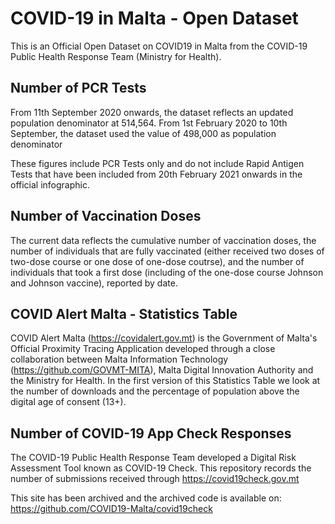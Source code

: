 # COVID-19 in Malta - Open Dataset

This is an Official Open Dataset on COVID19 in Malta from the COVID-19 Public Health Response Team (Ministry for Health).

## Number of PCR Tests

From 11th September 2020 onwards, the dataset reflects an updated population denominator at 514,564. From 1st February 2020 to 10th September, the dataset used the value of 498,000 as population denominator

These figures include PCR Tests only and do not include Rapid Antigen Tests that have been included from 20th February 2021 onwards in the official infographic.

## Number of Vaccination Doses

The current data reflects the cumulative number of vaccination doses, the number of individuals that are fully vaccinated (either received two doses of two-dose course or one dose of one-dose coutrse), and the number of individuals that took a first dose (including of the one-dose course Johnson and Johnson vaccine), reported by date.

## COVID Alert Malta - Statistics Table

COVID Alert Malta (https://covidalert.gov.mt) is the Government of Malta's Official Proximity Tracing Application developed through a close collaboration between Malta Information Technology (https://github.com/GOVMT-MITA), Malta Digital Innovation Authority and the Ministry for Health. In the first version of this Statistics Table we look at the number of downloads and the percentage of population above the digital age of consent (13+).

## Number of COVID-19 App Check Responses

The COVID-19 Public Health Response Team developed a Digital Risk Assessment Tool known as COVID-19 Check. This repository records the number of submissions received through https://covid19check.gov.mt

This site has been archived and the archived code is available on: https://github.com/COVID19-Malta/covid19check


